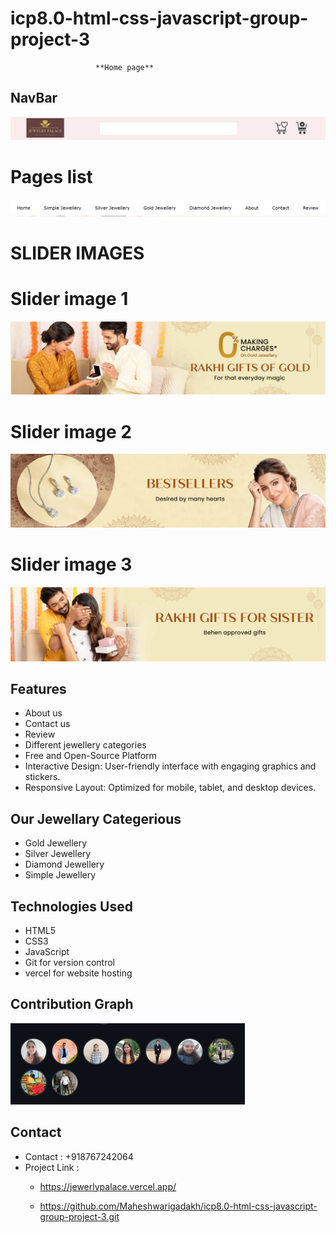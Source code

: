 # **icp8.0-html-css-javascript-group-project-3**

                       **Home page**
## NavBar
![Navbar](./Images/Readme%20images/Navimg.png)

# Pages list

![pages list](./Images/Readme%20images/navbar%20list.png)

# **SLIDER IMAGES**

  # Slider image 1
  ![pages list](./Images/Readme%20images/slider%20img1.png)

  # Slider image 2
  ![pages list](./Images/Readme%20images/slider%20img%202.png)

   # Slider image 3
  ![pages list](./Images/Readme%20images/slider%20img%203.png)






## Features

- About us
- Contact us
- Review
- Different jewellery categories
- Free and Open-Source Platform
- Interactive Design: User-friendly interface with engaging graphics and stickers.
- Responsive Layout: Optimized for mobile, tablet, and desktop devices.

## Our Jewellary Categerious

- Gold Jewellery
- Silver Jewellery 
- Diamond Jewellery 
- Simple Jewellery






## Technologies Used
- HTML5
- CSS3
- JavaScript
- Git for version control
- vercel for website hosting




## Contribution Graph 
![scrrenshot](./Images/image.png)
   







  ## Contact 
- Contact : +918767242064
- Project Link :
  - https://jewerlypalace.vercel.app/
  
  - https://github.com/Maheshwarigadakh/icp8.0-html-css-javascript-group-project-3.git
